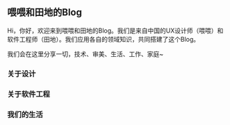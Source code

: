 ## 喂喂和田地的Blog

Hi，你好，欢迎来到喂喂和田地的Blog。我们是来自中国的UX设计师（喂喂）和软件工程师（田地）。我们应用各自的领域知识，共同搭建了这个Blog。

我们会在这里分享一切，技术、审美、生活、工作、家庭~

### 关于设计

### 关于软件工程

### 我们的生活